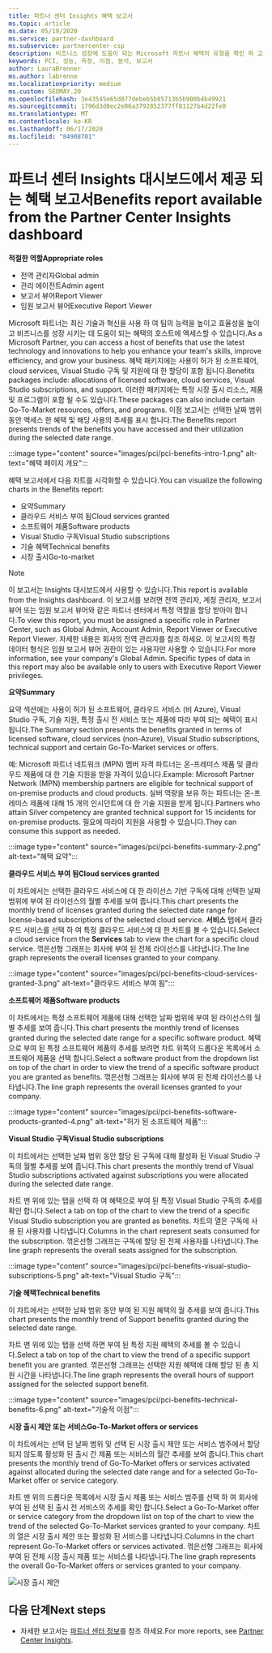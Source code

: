 ```yaml
---
title: 파트너 센터 Insights 혜택 보고서
ms.topic: article
ms.date: 05/19/2020
ms.service: partner-dashboard
ms.subservice: partnercenter-csp
description: 비즈니스 성장에 도움이 되는 Microsoft 파트너 혜택의 유형을 확인 하 고 효율성을 높이고 팀의 능력을 향상 시킵니다.
keywords: PCI, 성능, 측정, 이점, 분석, 보고서
author: LauraBrenner
ms.author: labrenne
ms.localizationpriority: medium
ms.custom: SEOMAY.20
ms.openlocfilehash: 3e43545e65d877debeb5b85713b5b900b4b49921
ms.sourcegitcommit: 1796d3d0ec2e06a3792852377ff81127b4d22fe0
ms.translationtype: MT
ms.contentlocale: ko-KR
ms.lasthandoff: 06/17/2020
ms.locfileid: "84908701"
---
```

# <a name="benefits-report-available-from-the-partner-center-insights-dashboard"></a><span data-ttu-id="d8247-104">파트너 센터 Insights 대시보드에서 제공 되는 혜택 보고서</span><span class="sxs-lookup"><span data-stu-id="d8247-104">Benefits report available from the Partner Center Insights dashboard</span></span>

<span data-ttu-id="d8247-105">**적절한 역할**</span><span class="sxs-lookup"><span data-stu-id="d8247-105">**Appropriate roles**</span></span>

- <span data-ttu-id="d8247-106">전역 관리자</span><span class="sxs-lookup"><span data-stu-id="d8247-106">Global admin</span></span>
- <span data-ttu-id="d8247-107">관리 에이전트</span><span class="sxs-lookup"><span data-stu-id="d8247-107">Admin agent</span></span>
- <span data-ttu-id="d8247-108">보고서 뷰어</span><span class="sxs-lookup"><span data-stu-id="d8247-108">Report Viewer</span></span>
- <span data-ttu-id="d8247-109">임원 보고서 뷰어</span><span class="sxs-lookup"><span data-stu-id="d8247-109">Executive Report Viewer</span></span>

<span data-ttu-id="d8247-110">Microsoft 파트너는 최신 기술과 혁신을 사용 하 여 팀의 능력을 높이고 효율성을 높이고 비즈니스를 성장 시키는 데 도움이 되는 혜택의 호스트에 액세스할 수 있습니다.</span><span class="sxs-lookup"><span data-stu-id="d8247-110">As a Microsoft Partner, you can access a host of benefits that use the latest technology and innovations to help you enhance your team's skills, improve efficiency, and grow your business.</span></span> <span data-ttu-id="d8247-111">혜택 패키지에는 사용이 허가 된 소프트웨어, cloud services, Visual Studio 구독 및 지원에 대 한 할당이 포함 됩니다.</span><span class="sxs-lookup"><span data-stu-id="d8247-111">Benefits packages include: allocations of licensed software, cloud services, Visual Studio subscriptions, and support.</span></span> <span data-ttu-id="d8247-112">이러한 패키지에는 특정 시장 출시 리소스, 제품 및 프로그램이 포함 될 수도 있습니다.</span><span class="sxs-lookup"><span data-stu-id="d8247-112">These packages can also include certain Go-To-Market resources, offers, and programs.</span></span> <span data-ttu-id="d8247-113">이점 보고서는 선택한 날짜 범위 동안 액세스 한 혜택 및 해당 사용의 추세를 표시 합니다.</span><span class="sxs-lookup"><span data-stu-id="d8247-113">The Benefits report presents trends of the benefits you have accessed and their utilization during the selected date range.</span></span>

:::image type="content" source="images/pci/pci-benefits-intro-1.png" alt-text="혜택 페이지 개요":::

<span data-ttu-id="d8247-115">혜택 보고서에서 다음 차트를 시각화할 수 있습니다.</span><span class="sxs-lookup"><span data-stu-id="d8247-115">You can visualize the following charts in the Benefits report:</span></span>

- <span data-ttu-id="d8247-116">요약</span><span class="sxs-lookup"><span data-stu-id="d8247-116">Summary</span></span>
- <span data-ttu-id="d8247-117">클라우드 서비스 부여 됨</span><span class="sxs-lookup"><span data-stu-id="d8247-117">Cloud services granted</span></span>
- <span data-ttu-id="d8247-118">소프트웨어 제품</span><span class="sxs-lookup"><span data-stu-id="d8247-118">Software products</span></span>
- <span data-ttu-id="d8247-119">Visual Studio 구독</span><span class="sxs-lookup"><span data-stu-id="d8247-119">Visual Studio subscriptions</span></span>
- <span data-ttu-id="d8247-120">기술 혜택</span><span class="sxs-lookup"><span data-stu-id="d8247-120">Technical benefits</span></span>
- <span data-ttu-id="d8247-121">시장 출시</span><span class="sxs-lookup"><span data-stu-id="d8247-121">Go-to-market</span></span>

 > [!NOTE]
 > <span data-ttu-id="d8247-122">이 보고서는 Insights 대시보드에서 사용할 수 있습니다.</span><span class="sxs-lookup"><span data-stu-id="d8247-122">This report is available from the Insights dashboard.</span></span> <span data-ttu-id="d8247-123">이 보고서를 보려면 전역 관리자, 계정 관리자, 보고서 뷰어 또는 임원 보고서 뷰어와 같은 파트너 센터에서 특정 역할을 할당 받아야 합니다.</span><span class="sxs-lookup"><span data-stu-id="d8247-123">To view this report, you must be assigned a specific role in Partner Center, such as Global Admin, Account Admin, Report Viewer or Executive Report Viewer.</span></span> <span data-ttu-id="d8247-124">자세한 내용은 회사의 전역 관리자를 참조 하세요. 이 보고서의 특정 데이터 형식은 임원 보고서 뷰어 권한이 있는 사용자만 사용할 수 있습니다.</span><span class="sxs-lookup"><span data-stu-id="d8247-124">For more information, see your company's Global Admin. Specific types of data in this report may also be available only to users with Executive Report Viewer privileges.</span></span>

<span data-ttu-id="d8247-125">**요약**</span><span class="sxs-lookup"><span data-stu-id="d8247-125">**Summary**</span></span>

<span data-ttu-id="d8247-126">요약 섹션에는 사용이 허가 된 소프트웨어, 클라우드 서비스 (비 Azure), Visual Studio 구독, 기술 지원, 특정 출시 전 서비스 또는 제품에 따라 부여 되는 혜택이 표시 됩니다.</span><span class="sxs-lookup"><span data-stu-id="d8247-126">The Summary section presents the benefits granted in terms of licensed software, cloud services (non-Azure), Visual Studio subscriptions, technical support and certain Go-To-Market services or offers.</span></span>

<span data-ttu-id="d8247-127">예: Microsoft 파트너 네트워크 (MPN) 멤버 자격 파트너는 온-프레미스 제품 및 클라우드 제품에 대 한 기술 지원을 받을 자격이 있습니다.</span><span class="sxs-lookup"><span data-stu-id="d8247-127">Example: Microsoft Partner Network (MPN) membership partners are eligible for technical support of on-premise products and cloud products.</span></span> <span data-ttu-id="d8247-128">실버 역량을 보유 하는 파트너는 온-프레미스 제품에 대해 15 개의 인시던트에 대 한 기술 지원을 받게 됩니다.</span><span class="sxs-lookup"><span data-stu-id="d8247-128">Partners who attain Silver competency are granted technical support for 15 incidents for on-premise products.</span></span> <span data-ttu-id="d8247-129">필요에 따라이 지원을 사용할 수 있습니다.</span><span class="sxs-lookup"><span data-stu-id="d8247-129">They can consume this support as needed.</span></span> 

:::image type="content" source="images/pci/pci-benefits-summary-2.png" alt-text="혜택 요약":::

<span data-ttu-id="d8247-131">**클라우드 서비스 부여 됨**</span><span class="sxs-lookup"><span data-stu-id="d8247-131">**Cloud services granted**</span></span>

<span data-ttu-id="d8247-132">이 차트에서는 선택한 클라우드 서비스에 대 한 라이선스 기반 구독에 대해 선택한 날짜 범위에 부여 된 라이선스의 월별 추세를 보여 줍니다.</span><span class="sxs-lookup"><span data-stu-id="d8247-132">This chart presents the monthly trend of licenses granted during the selected date range for license-based subscriptions of the selected cloud service.</span></span>
<span data-ttu-id="d8247-133">**서비스** 탭에서 클라우드 서비스를 선택 하 여 특정 클라우드 서비스에 대 한 차트를 볼 수 있습니다.</span><span class="sxs-lookup"><span data-stu-id="d8247-133">Select a cloud service from the **Services** tab to view the chart for a specific cloud service.</span></span> <span data-ttu-id="d8247-134">꺾은선형 그래프는 회사에 부여 된 전체 라이선스를 나타냅니다.</span><span class="sxs-lookup"><span data-stu-id="d8247-134">The line graph represents the overall licenses granted to your company.</span></span>

:::image type="content" source="images/pci/pci-benefits-cloud-services-granted-3.png" alt-text="클라우드 서비스 부여 됨":::

<span data-ttu-id="d8247-136">**소프트웨어 제품**</span><span class="sxs-lookup"><span data-stu-id="d8247-136">**Software products**</span></span>

<span data-ttu-id="d8247-137">이 차트에서는 특정 소프트웨어 제품에 대해 선택한 날짜 범위에 부여 된 라이선스의 월별 추세를 보여 줍니다.</span><span class="sxs-lookup"><span data-stu-id="d8247-137">This chart presents the monthly trend of licenses granted during the selected date range for a specific software product.</span></span> <span data-ttu-id="d8247-138">혜택으로 부여 된 특정 소프트웨어 제품의 추세를 보려면 차트 위쪽의 드롭다운 목록에서 소프트웨어 제품을 선택 합니다.</span><span class="sxs-lookup"><span data-stu-id="d8247-138">Select a software product from the dropdown list on top of the chart in order to view the trend of a specific software product you are granted as benefits.</span></span> <span data-ttu-id="d8247-139">꺾은선형 그래프는 회사에 부여 된 전체 라이선스를 나타냅니다.</span><span class="sxs-lookup"><span data-stu-id="d8247-139">The line graph represents the overall licenses granted to your company.</span></span>

:::image type="content" source="images/pci/pci-benefits-software-products-granted-4.png" alt-text="허가 된 소프트웨어 제품":::

<span data-ttu-id="d8247-141">**Visual Studio 구독**</span><span class="sxs-lookup"><span data-stu-id="d8247-141">**Visual Studio subscriptions**</span></span>

<span data-ttu-id="d8247-142">이 차트에서는 선택한 날짜 범위 동안 할당 된 구독에 대해 활성화 된 Visual Studio 구독의 월별 추세를 보여 줍니다.</span><span class="sxs-lookup"><span data-stu-id="d8247-142">This chart presents the monthly trend of Visual Studio subscriptions activated against subscriptions you were allocated during the selected date range.</span></span>

<span data-ttu-id="d8247-143">차트 맨 위에 있는 탭을 선택 하 여 혜택으로 부여 된 특정 Visual Studio 구독의 추세를 확인 합니다.</span><span class="sxs-lookup"><span data-stu-id="d8247-143">Select a tab on top of the chart to view the trend of a specific Visual Studio subscription you are granted as benefits.</span></span> <span data-ttu-id="d8247-144">차트의 열은 구독에 사용 된 사용자를 나타냅니다.</span><span class="sxs-lookup"><span data-stu-id="d8247-144">Columns in the chart represent seats consumed for the subscription.</span></span> <span data-ttu-id="d8247-145">꺾은선형 그래프는 구독에 할당 된 전체 사용자를 나타냅니다.</span><span class="sxs-lookup"><span data-stu-id="d8247-145">The line graph represents the overall seats assigned for the subscription.</span></span>

:::image type="content" source="images/pci/pci-benefits-visual-studio-subscriptions-5.png" alt-text="Visual Studio 구독":::

<span data-ttu-id="d8247-147">**기술 혜택**</span><span class="sxs-lookup"><span data-stu-id="d8247-147">**Technical benefits**</span></span>

<span data-ttu-id="d8247-148">이 차트에서는 선택한 날짜 범위 동안 부여 된 지원 혜택의 월 추세를 보여 줍니다.</span><span class="sxs-lookup"><span data-stu-id="d8247-148">This chart presents the monthly trend of Support benefits granted during the selected date range.</span></span>

<span data-ttu-id="d8247-149">차트 맨 위에 있는 탭을 선택 하면 부여 된 특정 지원 혜택의 추세를 볼 수 있습니다.</span><span class="sxs-lookup"><span data-stu-id="d8247-149">Select a tab on top of the chart to view the trend of a specific support benefit you are granted.</span></span> <span data-ttu-id="d8247-150">꺾은선형 그래프는 선택한 지원 혜택에 대해 할당 된 총 지원 시간을 나타냅니다.</span><span class="sxs-lookup"><span data-stu-id="d8247-150">The line graph represents the overall hours of support assigned for the selected support benefit.</span></span>

:::image type="content" source="images/pci/pci-benefits-technical-benefits-6.png" alt-text="기술적 이점":::

<span data-ttu-id="d8247-152">**시장 출시 제안 또는 서비스**</span><span class="sxs-lookup"><span data-stu-id="d8247-152">**Go-To-Market offers or services**</span></span>

<span data-ttu-id="d8247-153">이 차트에서는 선택 된 날짜 범위 및 선택 된 시장 출시 제안 또는 서비스 범주에서 할당 되지 않도록 활성화 된 출시 간 제품 또는 서비스의 월간 추세를 보여 줍니다.</span><span class="sxs-lookup"><span data-stu-id="d8247-153">This chart presents the monthly trend of Go-To-Market offers or services activated against allocated during the selected date range and for a selected Go-To-Market offer or service category.</span></span>

<span data-ttu-id="d8247-154">차트 맨 위의 드롭다운 목록에서 시장 출시 제품 또는 서비스 범주를 선택 하 여 회사에 부여 된 선택 된 출시 전 서비스의 추세를 확인 합니다.</span><span class="sxs-lookup"><span data-stu-id="d8247-154">Select a Go-To-Market offer or service category from the dropdown list on top of the chart to view the trend of the selected Go-To-Market services granted to your company.</span></span> <span data-ttu-id="d8247-155">차트의 열은 시장 출시 제안 또는 활성화 된 서비스를 나타냅니다.</span><span class="sxs-lookup"><span data-stu-id="d8247-155">Columns in the chart represent Go-To-Market offers or services activated.</span></span> <span data-ttu-id="d8247-156">꺾은선형 그래프는 회사에 부여 된 전체 시장 출시 제품 또는 서비스를 나타냅니다.</span><span class="sxs-lookup"><span data-stu-id="d8247-156">The line graph represents the overall Go-To-Market offers or services granted to your company.</span></span>

![시장 출시 제안](images/pci/pci-benefits-go-to-market-7.png)

## <a name="next-steps"></a><span data-ttu-id="d8247-158">다음 단계</span><span class="sxs-lookup"><span data-stu-id="d8247-158">Next steps</span></span>

- <span data-ttu-id="d8247-159">자세한 보고서는 [파트너 센터 정보](partner-center-insights.md)를 참조 하세요.</span><span class="sxs-lookup"><span data-stu-id="d8247-159">For more reports, see [Partner Center Insights](partner-center-insights.md).</span></span>
